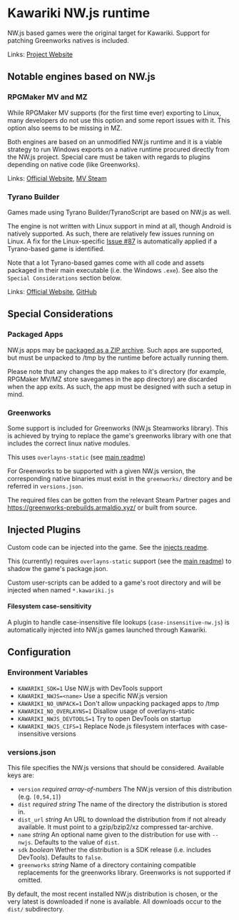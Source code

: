 Kawariki NW.js runtime
======================

NW.js based games were the original target for Kawariki.
Support for patching Greenworks natives is included.

Links: [Project Website][nwjs]


Notable engines based on NW.js
------------------------------

### RPGMaker MV and MZ

While RPGMaker MV supports (for the first time ever) exporting
to Linux, many developers do not use this option and some report
issues with it. This option also seems to be missing in MZ.

Both engines are based on an unmodified NW.js runtime and
it is a viable strategy to run Windows exports on
a native runtime procured directly from the NW.js project.
Special care must be taken with regards to plugins depending
on native code (like Greenworks).

Links: [Official Website][rpgmakerweb], [MV Steam][steam-rmmv]

### Tyrano Builder

Games made using Tyrano Builder/TyranoScript are based on NW.js as well.

The engine is not written with Linux support in mind at all, though
Android is natively supported. As such, there are relatively few
issues running on Linux.
A fix for the Linux-specific [Issue #87][tyrano-issue87] is automatically
applied if a Tyrano-based game is identified.

Note that a lot Tyrano-based games come with all code and assets
packaged in their main executable (i.e. the Windows `.exe`).
See also the `Special Considerations` section below.

Links: [Official Website][tyrano], [GitHub][tyrano-github]


Special Considerations
----------------------

### Packaged Apps

NW.js apps may be [packaged as a ZIP archive][nwjs-packaing].
Such apps are supported, but must be unpacked to /tmp
by the runtime before actually running them.

Please note that any changes the app makes to it's directory
(for example, RPGMaker MV/MZ store savegames in the app directory)
are discarded when the app exits. As such, the app must be designed
with such a setup in mind.

### Greenworks

Some support is included for Greenworks (NW.js Steamworks library).
This is achieved by trying to replace the game's greenworks library
with one that includes the correct linux native modules.

This uses `overlayns-static` (see [main readme][readme])

For Greenworks to be supported with a given NW.js version,
the corresponding native binaries must exist in
the `greenworks/` directory and be referred in `versions.json`.

The required files can be gotten from the relevant Steam Partner pages
and https://greenworks-prebuilds.armaldio.xyz/ or built from source.


Injected Plugins
----------------

Custom code can be injected into the game.
See the [injects readme][injects].

This (currently) requires `overlayns-static` support
(see the [main readme][readme]) to shadow the game's package.json.

Custom user-scripts can be added to a game's root directory and will
be injected when named `*.kawariki.js`

#### Filesystem case-sensitivity

A plugin to handle case-insensitive file lookups (`case-insensitive-nw.js`)
is automatically injected into NW.js games launched through Kawariki.


Configuration
-------------

### Environment Variables
- `KAWARIKI_SDK=1` Use NW.js with DevTools support
- `KAWARIKI_NWJS=<name>` Use a specific NW.js version
- `KAWARIKI_NO_UNPACK=1` Don't allow unpacking packaged apps to /tmp
- `KAWARIKI_NO_OVERLAYNS=1` Disallow usage of overlayns-static
- `KAWARIKI_NWJS_DEVTOOLS=1` Try to open DevTools on startup
- `KAWARIKI_NWJS_CIFS=1` Replace Node.js filesystem interfaces with case-insensitive versions

### versions.json

This file specifies the NW.js versions that should be considered.
Available keys are:
- `version` *required array-of-numbers* The NW.js version of this distribution (e.g. `[0,54,1]`)
- `dist` *required string* The name of the directory the distribution is stored in.
- `dist_url` *string* An URL to download the distribution from if not already available. It must point to a gzip/bzip2/xz compressed tar-archive.
- `name` *string* An optional name given to the distribution for use with `--nwjs`. Defaults to the value of `dist`.
- `sdk` *boolean* Wether the distribution is a SDK release (i.e. includes DevTools). Defaults to `false`.
- `greenworks` *string* Name of a directory containing compatible replacements for the greenworks library. Greenworks is not supported if omitted.

By default, the most recent installed NW.js distribution is chosen,
or the very latest is downloaded if none is available.
All downloads occur to the `dist/` subdirectory.


<!-- References -->
[readme]: ../README.md
[injects]: injects/README.md

[nwjs]: https://nwjs.io/
[nwjs-packaing]: https://docs.nwjs.io/en/latest/For%20Users/Package%20and%20Distribute/#package-option-2-zip-file

[rpgmakerweb]: https://www.rpgmakerweb.com/
[steam-rmmv]: https://store.steampowered.com/app/363890/RPG_Maker_MV/

[tyrano]: https://tyrano.jp/
[tyrano-github]: https://github.com/ShikemokuMK/tyranoscript
[tyrano-issue87]: https://github.com/ShikemokuMK/tyranoscript/issues/87
